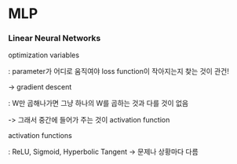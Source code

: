 # MLP



### Linear Neural Networks

optimization variables

: parameter가 어디로 움직여야 loss function이 작아지는지 찾는 것이 관건!

-> gradient descent

: W만 곱해나가면 그냥 하나의 W를 곱하는 것과 다를 것이 없음

-> 그래서 중간에 들어가 주는 것이 activation function



activation functions

: ReLU, Sigmoid, Hyperbolic Tangent -> 문제나 상황마다 다름



